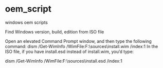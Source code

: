 # oem_script
windows oem scripts


Find Windows version, build, edition from ISO file

Open an elevated Command Prompt window, and then type the following command:
dism /Get-WimInfo /WimFile:F:\sources\install.wim /index:1
In the ISO file, if you have install.esd instead of install.wim, you’d type:

dism /Get-WimInfo /WimFile:F:\sources\install.esd /index:1
